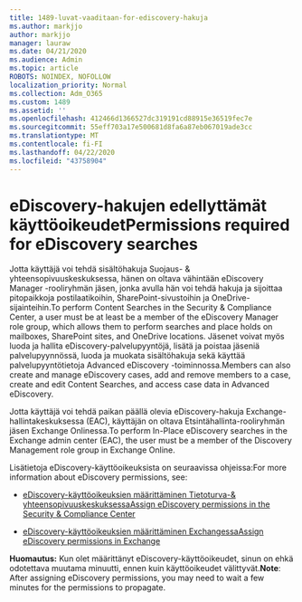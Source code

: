```yaml
---
title: 1489-luvat-vaaditaan-for-ediscovery-hakuja
ms.author: markjjo
author: markjjo
manager: lauraw
ms.date: 04/21/2020
ms.audience: Admin
ms.topic: article
ROBOTS: NOINDEX, NOFOLLOW
localization_priority: Normal
ms.collection: Adm_O365
ms.custom: 1489
ms.assetid: ''
ms.openlocfilehash: 412466d1366527dc319191cd88915e36519fec7e
ms.sourcegitcommit: 55eff703a17e500681d8fa6a87eb067019ade3cc
ms.translationtype: MT
ms.contentlocale: fi-FI
ms.lasthandoff: 04/22/2020
ms.locfileid: "43758904"
---
```

# <a name="permissions-required-for-ediscovery-searches"></a><span data-ttu-id="33f78-102">eDiscovery-hakujen edellyttämät käyttöoikeudet</span><span class="sxs-lookup"><span data-stu-id="33f78-102">Permissions required for eDiscovery searches</span></span>

<span data-ttu-id="33f78-103">Jotta käyttäjä voi tehdä sisältöhakuja Suojaus- & yhteensopivuuskeskuksessa, hänen on oltava vähintään eDiscovery Manager -rooliryhmän jäsen, jonka avulla hän voi tehdä hakuja ja sijoittaa pitopaikkoja postilaatikoihin, SharePoint-sivustoihin ja OneDrive-sijainteihin.</span><span class="sxs-lookup"><span data-stu-id="33f78-103">To perform Content Searches in the Security & Compliance Center, a user must be at least be a member of the eDiscovery Manager role group, which allows them to perform searches and place holds on mailboxes, SharePoint sites, and OneDrive locations.</span></span> <span data-ttu-id="33f78-104">Jäsenet voivat myös luoda ja hallita eDiscovery-palvelupyyntöjä, lisätä ja poistaa jäseniä palvelupyynnössä, luoda ja muokata sisältöhakuja sekä käyttää palvelupyyntötietoja Advanced eDiscovery -toiminnossa.</span><span class="sxs-lookup"><span data-stu-id="33f78-104">Members can also create and manage eDiscovery cases, add and remove members to a case, create and edit Content Searches, and access case data in Advanced eDiscovery.</span></span>

<span data-ttu-id="33f78-105">Jotta käyttäjä voi tehdä paikan päällä olevia eDiscovery-hakuja Exchange-hallintakeskuksessa (EAC), käyttäjän on oltava Etsintähallinta-rooliryhmän jäsen Exchange Onlinessa.</span><span class="sxs-lookup"><span data-stu-id="33f78-105">To perform In-Place eDiscovery searches in the Exchange admin center (EAC), the user must be a member of the Discovery Management role group in Exchange Online.</span></span>

<span data-ttu-id="33f78-106">Lisätietoja eDiscovery-käyttöoikeuksista on seuraavissa ohjeissa:</span><span class="sxs-lookup"><span data-stu-id="33f78-106">For more information about eDiscovery permissions, see:</span></span> 

- [<span data-ttu-id="33f78-107">eDiscovery-käyttöoikeuksien määrittäminen Tietoturva-& yhteensopivuuskeskuksessa</span><span class="sxs-lookup"><span data-stu-id="33f78-107">Assign eDiscovery permissions in the Security & Compliance Center</span></span>](https://docs.microsoft.com/office365/securitycompliance/assign-ediscovery-permissions)

- [<span data-ttu-id="33f78-108">eDiscovery-käyttöoikeuksien määrittäminen Exchangessa</span><span class="sxs-lookup"><span data-stu-id="33f78-108">Assign eDiscovery permissions in Exchange</span></span>](https://docs.microsoft.com/exchange/security-and-compliance/in-place-ediscovery/assign-ediscovery-permissions)

<span data-ttu-id="33f78-109">**Huomautus:** Kun olet määrittänyt eDiscovery-käyttöoikeudet, sinun on ehkä odotettava muutama minuutti, ennen kuin käyttöoikeudet välittyvät.</span><span class="sxs-lookup"><span data-stu-id="33f78-109">**Note**: After assigning eDiscovery permissions, you may need to wait a few minutes for the permissions to propagate.</span></span>

